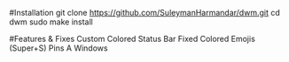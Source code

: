 #Installation
git clone https://github.com/SuleymanHarmandar/dwm.git
cd dwm
sudo make install

#Features & Fixes
Custom Colored Status Bar
Fixed Colored Emojis
(Super+S) Pins A Windows
